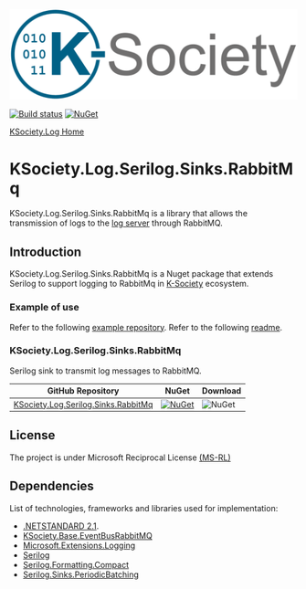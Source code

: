 [![Logo](https://raw.githubusercontent.com/k-society/KSociety.Log/master/docs/K-Society__Logo_vs-negative.png)](https://github.com/K-Society)

[![Build status](https://ci.appveyor.com/api/projects/status/30w1cj6jnexc0mai?svg=true)](https://ci.appveyor.com/project/maniglia/ksociety-log) [![NuGet](https://img.shields.io/nuget/v/KSociety.Log.Serilog.Sinks.RabbitMq)](https://www.nuget.org/profiles/K-Society)

[KSociety.Log Home](https://github.com/K-Society/KSociety.Log)

# KSociety.Log.Serilog.Sinks.RabbitMq

KSociety.Log.Serilog.Sinks.RabbitMq is a library that allows the transmission of logs to the [log server](https://github.com/K-Society/KSociety.Log) through RabbitMQ.

## Introduction

KSociety.Log.Serilog.Sinks.RabbitMq is a Nuget package that extends Serilog to support logging to RabbitMq in [K-Society](https://github.com/K-Society) ecosystem.

### Example of use
Refer to the following [example repository](https://github.com/K-Society/KSociety.Example).
Refer to the following [readme](https://github.com/K-Society/KSociety.Example/tree/master/docs/KSociety.Example.Pre.Console.Log.SinksRabbitMq).

### KSociety.Log.Serilog.Sinks.RabbitMq
Serilog sink to transmit log messages to RabbitMQ.

| GitHub Repository | NuGet | Download |
| ------------- | ------------- | ------------- |
| [KSociety.Log.Serilog.Sinks.RabbitMq](https://github.com/K-Society/KSociety.Log/tree/master/Src/01/Sink/KSociety.Log.Serilog.Sinks.RabbitMq) | [![NuGet](https://img.shields.io/nuget/v/KSociety.Log.Serilog.Sinks.RabbitMq)](https://www.nuget.org/packages/KSociety.Log.Serilog.Sinks.RabbitMq) | ![NuGet](https://img.shields.io/nuget/dt/KSociety.Log.Serilog.Sinks.RabbitMq) |

## License
The project is under Microsoft Reciprocal License [(MS-RL)](http://www.opensource.org/licenses/MS-RL)

## Dependencies

List of technologies, frameworks and libraries used for implementation:

- [.NETSTANDARD 2.1](https://dotnet.microsoft.com/en-us/download/dotnet/2.1).
- [KSociety.Base.EventBusRabbitMQ](https://www.nuget.org/packages/KSociety.Base.EventBusRabbitMQ) 
- [Microsoft.Extensions.Logging](https://www.nuget.org/packages/Microsoft.Extensions.Logging) 
- [Serilog](https://www.nuget.org/packages/Serilog) 
- [Serilog.Formatting.Compact](https://www.nuget.org/packages/Serilog.Formatting.Compact) 
- [Serilog.Sinks.PeriodicBatching](https://www.nuget.org/packages/Serilog.Sinks.PeriodicBatching) 